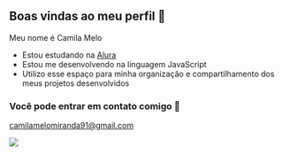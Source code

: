 ## Boas vindas ao meu perfil 💖

Meu nome é Camila Melo

- Estou estudando na [Alura](https://www.alura.com.br)
- Estou me desenvolvendo na linguagem JavaScript
- Utilizo esse espaço para minha organização e compartilhamento dos meus projetos desenvolvidos

### Você pode entrar em contato comigo 📧

camilamelomiranda91@gmail.com

![](https://media.tenor.com/HJFF4GpZ9hUAAAAj/spider-man-no-way-home-marvel-studios.gif)
